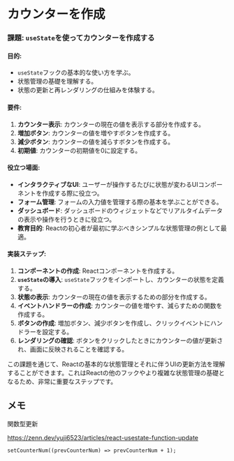 # カウンターを作成
### 課題: `useState`を使ってカウンターを作成する

#### 目的:
- `useState`フックの基本的な使い方を学ぶ。
- 状態管理の基礎を理解する。
- 状態の更新と再レンダリングの仕組みを体験する。

#### 要件:
1. **カウンター表示**: カウンターの現在の値を表示する部分を作成する。
2. **増加ボタン**: カウンターの値を増やすボタンを作成する。
3. **減少ボタン**: カウンターの値を減らすボタンを作成する。
4. **初期値**: カウンターの初期値を0に設定する。

#### 役立つ場面:
- **インタラクティブなUI**: ユーザーが操作するたびに状態が変わるUIコンポーネントを作成する際に役立つ。
- **フォーム管理**: フォームの入力値を管理する際の基本を学ぶことができる。
- **ダッシュボード**: ダッシュボードのウィジェットなどでリアルタイムデータの表示や操作を行うときに役立つ。
- **教育目的**: Reactの初心者が最初に学ぶべきシンプルな状態管理の例として最適。

#### 実装ステップ:
1. **コンポーネントの作成**: Reactコンポーネントを作成する。
2. **`useState`の導入**: `useState`フックをインポートし、カウンターの状態を定義する。
3. **状態の表示**: カウンターの現在の値を表示するための部分を作成する。
4. **イベントハンドラーの作成**: カウンターの値を増やす、減らすための関数を作成する。
5. **ボタンの作成**: 増加ボタン、減少ボタンを作成し、クリックイベントにハンドラーを設定する。
6. **レンダリングの確認**: ボタンをクリックしたときにカウンターの値が更新され、画面に反映されることを確認する。

この課題を通じて、Reactの基本的な状態管理とそれに伴うUIの更新方法を理解することができます。これはReactの他のフックやより複雑な状態管理の基礎となるため、非常に重要なステップです。

## メモ
関数型更新

https://zenn.dev/yuji6523/articles/react-usestate-function-update
```
setCounterNum((prevCounterNum) => prevCounterNum + 1);
```
